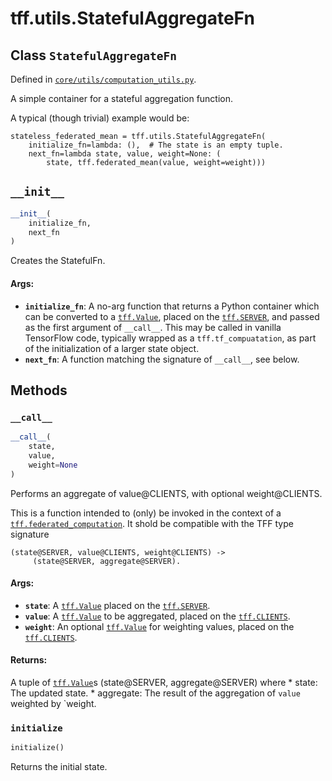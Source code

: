 <div itemscope itemtype="http://developers.google.com/ReferenceObject">
<meta itemprop="name" content="tff.utils.StatefulAggregateFn" />
<meta itemprop="path" content="Stable" />
<meta itemprop="property" content="__call__"/>
<meta itemprop="property" content="__init__"/>
<meta itemprop="property" content="initialize"/>
</div>

# tff.utils.StatefulAggregateFn

## Class `StatefulAggregateFn`

Defined in
[`core/utils/computation_utils.py`](http://github.com/tensorflow/federated/tree/master/tensorflow_federated/python/core/utils/computation_utils.py).

<!-- Placeholder for "Used in" -->

A simple container for a stateful aggregation function.

A typical (though trivial) example would be:

```
stateless_federated_mean = tff.utils.StatefulAggregateFn(
    initialize_fn=lambda: (),  # The state is an empty tuple.
    next_fn=lambda state, value, weight=None: (
        state, tff.federated_mean(value, weight=weight)))
```

<h2 id="__init__"><code>__init__</code></h2>

```python
__init__(
    initialize_fn,
    next_fn
)
```

Creates the StatefulFn.

#### Args:

*   <b>`initialize_fn`</b>: A no-arg function that returns a Python container
    which can be converted to a
    <a href="../../tff/Value.md"><code>tff.Value</code></a>, placed on the
    <a href="../../tff.md#SERVER"><code>tff.SERVER</code></a>, and passed as the
    first argument of `__call__`. This may be called in vanilla TensorFlow code,
    typically wrapped as a `tff.tf_compuatation`, as part of the initialization
    of a larger state object.
*   <b>`next_fn`</b>: A function matching the signature of `__call__`, see
    below.

## Methods

<h3 id="__call__"><code>__call__</code></h3>

```python
__call__(
    state,
    value,
    weight=None
)
```

Performs an aggregate of value@CLIENTS, with optional weight@CLIENTS.

This is a function intended to (only) be invoked in the context of a
<a href="../../tff/federated_computation.md"><code>tff.federated_computation</code></a>.
It shold be compatible with the TFF type signature

```
(state@SERVER, value@CLIENTS, weight@CLIENTS) ->
     (state@SERVER, aggregate@SERVER).
```

#### Args:

*   <b>`state`</b>: A <a href="../../tff/Value.md"><code>tff.Value</code></a>
    placed on the <a href="../../tff.md#SERVER"><code>tff.SERVER</code></a>.
*   <b>`value`</b>: A <a href="../../tff/Value.md"><code>tff.Value</code></a> to
    be aggregated, placed on the
    <a href="../../tff.md#CLIENTS"><code>tff.CLIENTS</code></a>.
*   <b>`weight`</b>: An optional
    <a href="../../tff/Value.md"><code>tff.Value</code></a> for weighting
    values, placed on the
    <a href="../../tff.md#CLIENTS"><code>tff.CLIENTS</code></a>.

#### Returns:

A tuple of <a href="../../tff/Value.md"><code>tff.Value</code></a>s
(state@SERVER, aggregate@SERVER) where * state: The updated state. * aggregate:
The result of the aggregation of `value` weighted by `weight.

<h3 id="initialize"><code>initialize</code></h3>

```python
initialize()
```

Returns the initial state.
